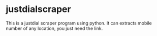 # justdialscraper
This is a justdial scraper program using python. It can extracts mobile number of any location, you just need the link.
